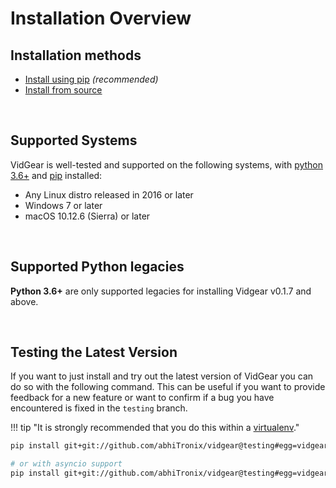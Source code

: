 <!--
===============================================
vidgear library source-code is deployed under the Apache 2.0 License:

Copyright (c) 2019-2020 Abhishek Thakur(@abhiTronix) <abhi.una12@gmail.com>

Licensed under the Apache License, Version 2.0 (the "License");
you may not use this file except in compliance with the License.
You may obtain a copy of the License at

   http://www.apache.org/licenses/LICENSE-2.0

Unless required by applicable law or agreed to in writing, software
distributed under the License is distributed on an "AS IS" BASIS,
WITHOUT WARRANTIES OR CONDITIONS OF ANY KIND, either express or implied.
See the License for the specific language governing permissions and
limitations under the License.
===============================================
-->

# Installation Overview

## Installation methods

* [Install using pip](../installation/pip_install/) _(recommended)_
* [Install from source](../installation/source_install/)

&nbsp;


## Supported Systems

VidGear is well-tested and supported on the following systems, with [python 3.6+]() and [pip]() installed:

* Any Linux distro released in 2016 or later
* Windows 7 or later
* macOS 10.12.6 (Sierra) or later

&nbsp;

## Supported Python legacies

**Python 3.6+** are only supported legacies for installing Vidgear v0.1.7 and above.

&nbsp;

## Testing the Latest Version

If you want to just install and try out the latest version of VidGear you can do so with the following command. This can be useful if you want to provide feedback for a new feature or want to confirm if a bug you have encountered is fixed in the `testing` branch. 

!!! tip "It is strongly recommended that you do this within a [virtualenv](https://virtualenv.pypa.io/en/latest/user_guide.html)."

```sh
pip install git+git://github.com/abhiTronix/vidgear@testing#egg=vidgear

# or with asyncio support
pip install git+git://github.com/abhiTronix/vidgear@testing#egg=vidgear[asyncio]
```

&nbsp;

<!--
External URLs
-->

[python]: https://www.python.org/doc/
[pip]: https://pip.pypa.io/en/stable/installing/#installation